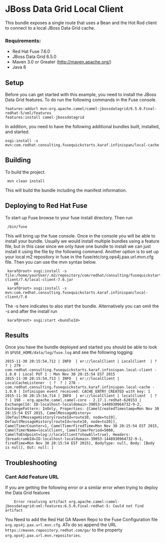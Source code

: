 JBoss Data Grid Local Client
====================================
This bundle exposes a single route that uses a Bean and the Hot Rod client to connect to a local JBoss Data Grid cache.

### Requirements: ###

 * Red Hat Fuse 7.6.0
 * JBoss Data Grid 6.5.0
 * Maven 3.0 or Greater (http://maven.apache.org/)
 * Java 8

Setup
-----------------------
Before you can get started with this example, you need to install the JBoss Data Grid features. To do run the following commands in the Fuse console.

    features:addurl mvn:org.apache.camel/camel-jbossdatagrid/6.5.0.Final-redhat-5/xml/features
    features:install camel-jbossdatagrid

In addition, you need to have the following additional bundles built, installed, and started.

    osgi:install -s mvn:com.redhat.consulting.fusequickstarts.karaf.infinispan/local-cache

Building
-----------------------
To build the project.

     mvn clean install

This will build the bundle including the manifest information.

Deploying to Red Hat Fuse
-----------------------

To start up Fuse browse to your fuse install directory. Then run

     /bin/fuse

This will bring up the fuse console. Once in the console you will be able to install your bundle. Usually we would install multiple bundles using a feature file, but in this case since we only have one bundle to install we can just install it using the file by the following command. Another option is to set up your local m2 repository in fuse in the fuse/etc/org.ops4j.pax.url.mvn.cfg file. Then you can use the mvn syntax below.

     karaf@root> osgi:install -s file:/home/yourUser/.m2/repository/com/redhat/consulting/fusequickstarts/karaf/infinispan/local-client/7.6/local-client-7.6.jar
        OR
     karaf@root> osgi:install -s mvn:com.redhat.consulting.fusequickstarts.karaf.infinispan/local-client/7.6

 The -s here indicates to also start the bundle.  Alternatively you can omit the -s and after the install run

     karaf@root> osgi:start <bundleId>

Results
-----------------------
Once you have the bundle deployed and started you should be able to look in `$FUSE_HOME/data/log/fuse.log` and see the following logging:

    2015-11-30 20:15:54,712 | INFO  | er://localClient | LocalClient  | ?  ? | 279 - com.redhat.consulting.fusequickstarts.karaf.infinispan.local-client - 1.0.0 | Local PUT 1 : Mon Nov 30 20:15:54 EST 2015
    2015-11-30 20:15:54,713 | INFO  | er://localClient | LocalCacheListener  | ?  ? | 276 - com.redhat.consulting.fusequickstarts.karaf.infinispan.local-cache - 1.0.0 | Infinispan event received: CACHE_ENTRY_CREATED with key: 1
    2015-11-30 20:15:54,714 | INFO  | er://localClient | localClient  | ?  ? | 198 - org.apache.camel.camel-core - 2.17.1.redhat-620153 | Exchange[Id: ID-localhost-localdomain-39053-1448930964732-9-2, ExchangePattern: InOnly, Properties: {CamelCreatedTimestamp=Mon Nov 30 20:15:54 EST 2015, CamelMessageHistory=[DefaultMessageHistory[routeId=route10, node=to19], DefaultMessageHistory[routeId=route10, node=to20]], CamelTimerCounter=1, CamelTimerFiredTime=Mon Nov 30 20:15:54 EST 2015, CamelTimerName=localClient, CamelTimerPeriod=5000, CamelToEndpoint=log://localClient?showAll=true}, Headers: {breadcrumbId=ID-localhost-localdomain-39053-1448930964732-9-1, firedTime=Mon Nov 30 20:15:54 EST 2015}, BodyType: null, Body: [Body is null], Out: null: ]


Troubleshooting
-----------------------

### Cant Add Feature URL ###
If you are getting the following error or a similar error when trying to deploy the Data Grid features

    	Error resolving artifact org.apache.camel:camel-jbossdatagrid:xml:features:6.5.0.Final-redhat-5: Could not find artifact

You Need to add the Red Hat GA Maven Repo to the Fuse Configuration file `org.ops4j.pax.url.mvn.cfg`. ATo do so append the URL `https://maven.repository.redhat.com/ga/` to the property `org.ops4j.pax.url.mvn.repositories`.
